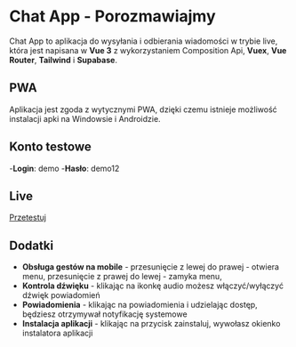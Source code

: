 # Chat App - Porozmawiajmy

Chat App to aplikacja do wysyłania i odbierania wiadomości w trybie live, która jest napisana w **Vue 3** z wykorzystaniem Composition Api, **Vuex**, **Vue Router**, **Tailwind** i **Supabase**. 


## PWA
Aplikacja jest zgoda z wytycznymi PWA, dzięki czemu istnieje możliwość instalacji apki na Windowsie i Androidzie.

## Konto testowe
-**Login**: demo
-**Hasło**: demo12

## Live
[Przetestuj](https://chatapp.haba.usermd.net/)
  
## Dodatki
- **Obsługa gestów na mobile** - przesunięcie z lewej do prawej - otwiera menu, przesunięcie z prawej do lewej - zamyka menu, 
- **Kontrola dźwięku** - klikając na ikonkę audio możesz włączyć/wyłączyć dźwięk powiadomień 
- **Powiadomienia** - klikając na powiadomienia i udzielając dostęp, będziesz otrzymywał notyfikację systemowe
- **Instalacja aplikacji** - klikając na przycisk zainstaluj, wywołasz okienko instalatora aplikacji


